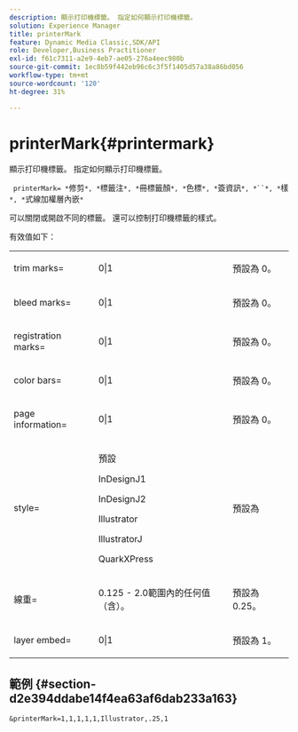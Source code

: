 ```yaml
---
description: 顯示打印機標籤。 指定如何顯示打印機標籤。
solution: Experience Manager
title: printerMark
feature: Dynamic Media Classic,SDK/API
role: Developer,Business Practitioner
exl-id: f61c7311-a2e9-4eb7-ae05-276a4eec980b
source-git-commit: 1ec8b59f442eb96c6c3f5f1405d57a38a86bd056
workflow-type: tm+mt
source-wordcount: '120'
ht-degree: 31%

---
```


# printerMark{#printermark}

顯示打印機標籤。 指定如何顯示打印機標籤。

` printerMark= *`修剪`*, *`標籤注`*, *`冊標籤顏`*, *`色標`*, *`簽資訊`*, *``*, *`樣`*, *`式線加權層內嵌`*`

可以關閉或開啟不同的標籤。 還可以控制打印機標籤的樣式。

有效值如下：

<table id="simpletable_C84560940CAC46D8BE9D0EFEE5EBF323"> 
 <tr class="strow"> 
  <td class="stentry"> <p>trim marks= </p></td> 
  <td class="stentry"> <p>0|1 </p></td> 
  <td class="stentry"> <p>預設為 0。 </p></td> 
 </tr> 
 <tr class="strow"> 
  <td class="stentry"> <p>bleed marks= </p></td> 
  <td class="stentry"> <p>0|1 </p></td> 
  <td class="stentry"> <p>預設為 0。 </p></td> 
 </tr> 
 <tr class="strow"> 
  <td class="stentry"> <p>registration marks= </p></td> 
  <td class="stentry"> <p>0|1 </p></td> 
  <td class="stentry"> <p>預設為 0。 </p></td> 
 </tr> 
 <tr class="strow"> 
  <td class="stentry"> <p>color bars= </p></td> 
  <td class="stentry"> <p>0|1 </p></td> 
  <td class="stentry"> <p>預設為 0。 </p></td> 
 </tr> 
 <tr class="strow"> 
  <td class="stentry"> <p>page information= </p></td> 
  <td class="stentry"> <p>0|1 </p></td> 
  <td class="stentry"> <p>預設為 0。 </p></td> 
 </tr> 
 <tr class="strow"> 
  <td class="stentry"> <p>style= </p></td> 
  <td class="stentry"> <p>預設 </p> <p>InDesignJ1 </p> <p>InDesignJ2 </p> <p>Illustrator </p> <p>IllustratorJ </p> <p>QuarkXPress </p> </td> 
  <td class="stentry"> <p>預設為 </p></td> 
 </tr> 
 <tr class="strow"> 
  <td class="stentry"> <p>線重= </p></td> 
  <td class="stentry"> <p>0.125 - 2.0範圍內的任何值（含）。 </p></td> 
  <td class="stentry"> <p>預設為 0.25。 </p></td> 
 </tr> 
 <tr class="strow"> 
  <td class="stentry"> <p>layer embed= </p></td> 
  <td class="stentry"> <p>0|1 </p></td> 
  <td class="stentry"> <p>預設為 1。 </p></td> 
 </tr> 
</table>

## 範例 {#section-d2e394ddabe14f4ea63af6dab233a163}

`&printerMark=1,1,1,1,1,Illustrator,.25,1`
